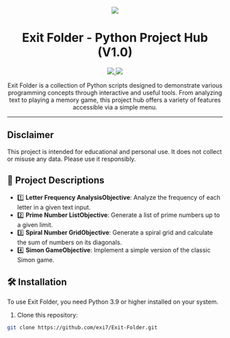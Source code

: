 <p align="center">
  <img src="https://media-hosting.imagekit.io//39b5f3c76735404a/Capture%20d%E2%80%99%C3%A9cran%202025-03-19%20091944.png?Expires=1836980599&Key-Pair-Id=K2ZIVPTIP2VGHC&Signature=CnKYx1q-cUmyKZGjHX4nxp4GDzM5XFBa0ZIlDehg2Tv1IdvEcCU3kvZJVJqAucHFlbZFkEKK0YrxNxUwVwvzAOVbwg5cPUnt~AyWO7HMVWJozomP-xkXvA9Q~zXIuP-6UCqptv~0tsXLgPvTWwCvfPwYNPIByTa2SE5fCP-aOWPkW7ulBQYIPThn7MA6Osfo2Icyc507c2syQNpWWyOJqFfA8IGRfxs0r15sMCq0Md6ynWEpTMxi4mZy5wovvy1qM-CTRu0PMqUk1vA1HdtAL-cleAMcohZD8y8T-~cP64QH-NB8FEhR3fd2QFTSxjzYJ~dDvHSZiSHRUxD3ah~5Cw__">
</p>

<h1 align="center">Exit Folder - Python Project Hub (V1.0)</h1>
<p align="center">
  <a href="https://www.python.org">
    <img src="https://img.shields.io/badge/Python-3.8.5-informational.svg">
  </a>
  <a href="https://github.com/exi7">
    <img src="https://img.shields.io/github/repo-size/exi7/Exit-Folder.svg?label=Repo%20size&style=flat-square">
  </a>
</p>

<p align="center">
  Exit Folder is a collection of Python scripts designed to demonstrate various programming concepts through interactive and useful tools. From analyzing text to playing a memory game, this project hub offers a variety of features accessible via a simple menu.
</p>

---

## Disclaimer

This project is intended for educational and personal use. It does not collect or misuse any data. Please use it responsibly.




## 📜 Project Descriptions
- 1️⃣ **Letter Frequency AnalysisObjective**: Analyze the frequency of each letter in a given text input.
- 2️⃣ **Prime Number ListObjective**: Generate a list of prime numbers up to a given limit.
- 3️⃣ **Spiral Number GridObjective**: Generate a spiral grid and calculate the sum of numbers on its diagonals.
- 4️⃣ **Simon GameObjective**: Implement a simple version of the classic Simon game.

## 🛠 Installation

To use Exit Folder, you need Python 3.9 or higher installed on your system.

1. Clone this repository:

```bash
git clone https://github.com/exi7/Exit-Folder.git
